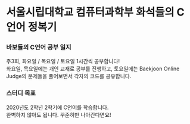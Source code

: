 # 서울시립대학교 컴퓨터과학부 화석들의 C언어 정복기

### 바보들의 C언어 공부 일지
주3회, 화요일 / 목요일 / 토요일 1시간씩 공부합니다!<br>
화요일, 목요일에는 개인 교재로 공부를 진행하고, 토요일에는 Baekjoon Online Judge의 문제들을 풀어보면서 각자의 코드를 공유합니다.<br>

### 스터디 목표
2020년도 2학년 2학기에 C언어를 학습합니다.<br>
완벽하지 않아도 됩니다. 꾸준히만 나아간다면요!<br>
